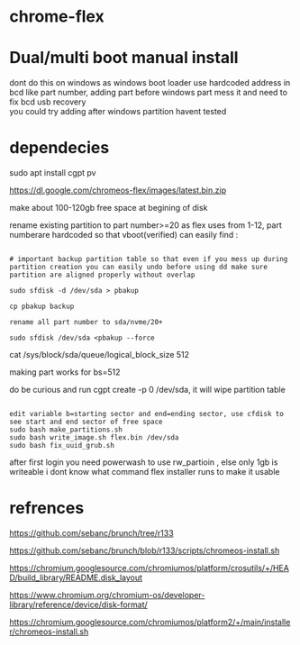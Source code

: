 # chrome-flex

# Dual/multi boot manual install 

dont do this on windows as windows boot loader use hardcoded address in bcd like part number, adding part before windows part mess it and need to fix bcd usb recovery  
you could try adding after windows partition havent tested 

# dependecies
sudo apt install cgpt pv

https://dl.google.com/chromeos-flex/images/latest.bin.zip

make about 100-120gb free space at begining of disk

rename existing partition to part number>=20 as flex uses from 1-12, part numberare hardcoded so that vboot(verified) can easily find : 
```

# important backup partition table so that even if you mess up during partition creation you can easily undo before using dd make sure partition are aligned properly without overlap

sudo sfdisk -d /dev/sda > pbakup

cp pbakup backup

rename all part number to sda/nvme/20+

sudo sfdisk /dev/sda <pbakup --force

```
 cat /sys/block/sda/queue/logical_block_size 
512  

 making part works for bs=512 

do be curious and  run cgpt create -p 0 /dev/sda, it will wipe partition table 
```

edit variable b=starting sector and end=ending sector, use cfdisk to see start and end sector of free space
sudo bash make_partitions.sh
sudo bash write_image.sh flex.bin /dev/sda
sudo bash fix_uuid_grub.sh
```

after first login you need powerwash to use rw_partioin ,  else only 1gb is writeable i dont know what command flex installer runs to make it usable 



  # refrences

 https://github.com/sebanc/brunch/tree/r133 

https://github.com/sebanc/brunch/blob/r133/scripts/chromeos-install.sh

https://chromium.googlesource.com/chromiumos/platform/crosutils/+/HEAD/build_library/README.disk_layout

https://www.chromium.org/chromium-os/developer-library/reference/device/disk-format/

https://chromium.googlesource.com/chromiumos/platform2/+/main/installer/chromeos-install.sh



 
 
